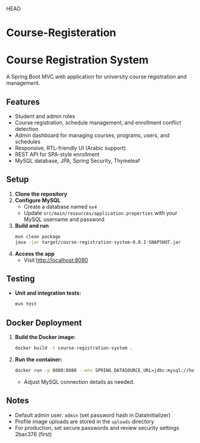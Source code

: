 HEAD
# Course-Registeration

# Course Registration System

A Spring Boot MVC web application for university course registration and management.

## Features

- Student and admin roles
- Course registration, schedule management, and enrollment conflict detection
- Admin dashboard for managing courses, programs, users, and schedules
- Responsive, RTL-friendly UI (Arabic support)
- REST API for SPA-style enrollment
- MySQL database, JPA, Spring Security, Thymeleaf

## Setup

1. **Clone the repository**
2. **Configure MySQL**
   - Create a database named `ex4`
   - Update `src/main/resources/application.properties` with your MySQL username and password
3. **Build and run**
   ```sh
   mvn clean package
   java -jar target/course-registration-system-0.0.1-SNAPSHOT.jar
   ```
4. **Access the app**
   - Visit [http://localhost:8080](http://localhost:8080)

## Testing

- **Unit and integration tests:**
  ```sh
  mvn test
  ```

## Docker Deployment

1. **Build the Docker image:**
   ```sh
   docker build -t course-registration-system .
   ```
2. **Run the container:**
   ```sh
   docker run -p 8080:8080 --env SPRING_DATASOURCE_URL=jdbc:mysql://host.docker.internal:3306/ex4 --env SPRING_DATASOURCE_USERNAME=root --env SPRING_DATASOURCE_PASSWORD=your_mysql_password course-registration-system
   ```
   - Adjust MySQL connection details as needed.

## Notes

- Default admin user: `admin` (set password hash in DataInitializer)
- Profile image uploads are stored in the `uploads` directory
- For production, set secure passwords and review security settings
 2bac376 (first)
